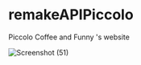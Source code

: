 # remakeAPIPiccolo
Piccolo Coffee and Funny 's website 

![Screenshot (51)](https://user-images.githubusercontent.com/72057059/141814325-b65d420e-4014-4616-8f3f-6e865b248d69.png)
